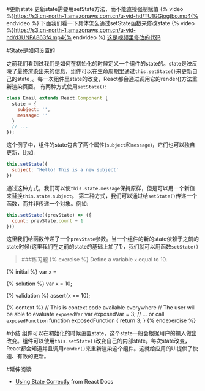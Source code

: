 #更新state
更新state需要用setState方法，而不能直接强制赋值
{% video %}https://s3.cn-north-1.amazonaws.com.cn/u-vid-hd/TU1GGjogtbo.mp4{% endvideo %}
下面我们看一下具体怎么通过setState函数来修改state
{% video %}https://s3.cn-north-1.amazonaws.com.cn/u-vid-hd/d3UNPA863f4.mp4{% endvideo %}
[这是视频里修改的代码](https://github.com/udacity/reactnd-contacts-complete/commit/f794f553e4937f6b2afaab2acdb14c623d8eb8c1)

#State是如何设置的

之前我们看到过我们是如何在初始化的时候定义一个组件的state的。state是映反映了最终渲染出来的信息，组件可以在生命周期里通过`this.setState()`来更新自己的state，。每一次组件里state的改变，React都会通过调用它的render()方法重新渲染页面。
有两种方式使用`setState()`:
```js
class Email extends React.Component {
  state = {
    subject: '',
    message: ''
  }
  // ...
});
```
这个例子中，组件的state包含了两个属性(`subject`和`message`)，它们也可以独自更新，比如:
```js
this.setState({
  subject: 'Hello! This is a new subject'
})
```
通过这种方式，我们可以使`this.state.message`保持原样，但是可以用一个新值来替换`this.state.subject`。
第二种方式，我们可以通过给`setState()`传递一个函数，而并非传递一个对象。例如:
```js
this.setState((prevState) => ({
  count: prevState.count + 1
}))
```
这里我们给函数传递了一个`prevState`参数。当一个组件的新的state依赖于之前的state时候(这里我们在之前的state的基础上加了1)，我们就可以用函数`setState()`

>###练习题
{% exercise %}
Define a variable `x` equal to 10.

{% initial %}
var x =

{% solution %}
var x = 10;

{% validation %}
assert(x == 10);

{% context %}
// This is context code available everywhere
// The user will be able to evaluate `exposedVar`
var exposedVar = 3;
// ... or call `exposedFunction`
function exposedFunction {
    return 3;
}
{% endexercise %}


#小结
组件可以在初始化的时候设置state，这个state一般会根据用户的输入做出改变。组件可以使用`this.setState()`改变自己的内部state。每次state改变，React都会知道并且调用`render()`来重新渲染这个组件。这就给应用的UI提供了快速、有效的更新。

#延伸阅读:
- [Using State Correctly](https://facebook.github.io/react/docs/state-and-lifecycle.html) from React Docs
